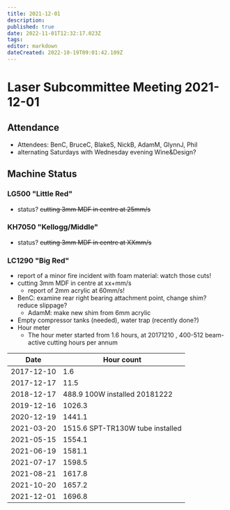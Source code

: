 ```yaml
---
title: 2021-12-01
description: 
published: true
date: 2022-11-01T12:32:17.023Z
tags: 
editor: markdown
dateCreated: 2022-10-19T09:01:42.109Z
---
```


# Laser Subcommittee Meeting 2021-12-01

## Attendance

* Attendees: BenC, BruceC, BlakeS, NickB, AdamM, GlynnJ, Phil
* alternating Saturdays with Wednesday evening Wine&Design?

## Machine Status

### LG500 "Little Red"

* status? ~~cutting 3mm MDF in centre at 25mm/s~~

### KH7050 "Kellogg/Middle"

* status? ~~cutting 3mm MDF in centre at XXmm/s~~

### LC1290 "Big Red"

* report of a minor fire incident with foam material: watch those cuts!
* cutting 3mm MDF in centre at xx+mm/s
  * report of 2mm acrylic at 60mm/s!
* BenC: examine rear right bearing attachment point, change shim? reduce slippage?
  * AdamM: make new shim from 6mm acrylic
* Empty compressor tanks (needed), water trap (recently done?)
* Hour meter
  * The hour meter started from 1.6 hours, at 20171210 , 400-512 beam-active cutting hours per annum

| Date       | Hour count                       |
|------------|----------------------------------|
| 2017-12-10 | 1.6                              |
| 2017-12-17 | 11.5                             |
| 2018-12-17 | 488.9 100W installed 20181222    |
| 2019-12-16 | 1026.3                           |
| 2020-12-19 | 1441.1                           |
| 2021-03-20 | 1515.6 SPT-TR130W tube installed |
| 2021-05-15 | 1554.1                           |
| 2021-06-19 | 1581.1                           |
| 2021-07-17 | 1598.5                           |
| 2021-08-21 | 1617.8                           |
| 2021-10-20 | 1657.2                           |
| 2021-12-01 | 1696.8                           |
